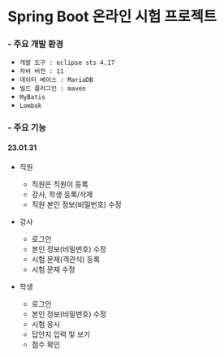 # Spring Boot 온라인 시험 프로젝트

### - 주요 개발 환경
- `개발 도구 : eclipse sts 4.17`
- `자바 버전 : 11`
- `데이터 베이스 : MariaDB`
- `빌드 플러그인 : maven`
- `MyBatis`
- `Lombok`

### - 주요 기능
#### 23.01.31
- 직원 
  - 직원은 직원이 등록
  - 강사, 학생 등록/삭제
  - 직원 본인 정보(비밀번호) 수정

- 강사
  - 로그인
  - 본인 정보(비밀번호) 수정
  - 시험 문제(객관식) 등록
  - 시험 문제 수정

- 학생
  - 로그인
  - 본인 정보(비밀번호) 수정
  - 시험 응시
  - 답안지 입력 및 보기
  - 점수 확인
